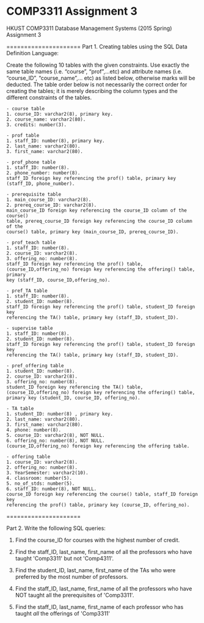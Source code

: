 COMP3311 Assignment 3
=====================

HKUST COMP3311 Database Management Systems (2015 Spring) Assignment 3

=====================
Part 1. Creating tables using the SQL Data Definition Language:

Create the following 10 tables with the given constraints. Use exactly the same
table names (i.e. “course”, “prof”,…etc) and attribute names (i.e. “course_ID”,
“course_name”,… etc) as listed below, otherwise marks will be deducted. The
table order below is not necessarily the correct order for creating the tables;
it is merely describing the column types and the different constraints of the
tables.

```
- course table
1. course_ID: varchar2(8), primary key.
2. course_name: varchar2(80).
3. credits: number(3).
```

```
- prof table
1. staff_ID: number(8), primary key.
2. last_name: varchar2(80).
3. first_name: varchar2(80). 
```

```
- prof_phone table
1. staff_ID: number(8).
2. phone_number: number(8).
staff_ID foreign key referencing the prof() table, primary key
(staff_ID, phone_number).
```

```
- prerequisite table
1. main_course_ID: varchar2(8).
2. prereq_course_ID: varchar2(8).
main_course_ID foreign key referencing the course_ID column of the course()
table, prereq_course_ID foreign key referencing the course_ID column of the
course() table, primary key (main_course_ID, prereq_course_ID).
```

```
- prof_teach table
1. staff_ID: number(8).
2. course_ID: varchar2(8).
3. offering_no: number(8).
staff_ID foreign key referencing the prof() table,
(course_ID,offering_no) foreign key referencing the offering() table, primary
key (staff_ID, course_ID,offering_no).
```

```
- pref_TA table
1. staff_ID: number(8).
2. student_ID: number(8).
staff_ID foreign key referencing the prof() table, student_ID foreign key
referencing the TA() table, primary key (staff_ID, student_ID).
```

```
- supervise table
1. staff_ID: number(8).
2. student_ID: number(8).
staff_ID foreign key referencing the prof() table, student_ID foreign key
referencing the TA() table, primary key (staff_ID, student_ID).
```

```
- pref_offering table
1. student_ID: number(8).
2. course_ID: varchar2(8).
3. offering_no: number(8).
student_ID foreign key referencing the TA() table,
(course_ID,offering_no) foreign key referencing the offering() table,
primary key (student_ID, course_ID, offering_no). 
```

```
- TA table
1. student_ID: number(8) , primary key.
2. last_name: varchar2(80).
3. first_name: varchar2(80).
4. phone: number(8).
5. course_ID: varchar2(8), NOT NULL.
6. offering_no: number(8), NOT NULL.
(course_ID,offering_no) foreign key referencing the offering table.
```

```
- offering table
1. course_ID: varchar2(8).
2. offering_no: number(8).
3. YearSemester: varchar2(10).
4. classroom: number(5).
5. no_of_stds: number(5).
6. staff_ID: number(8), NOT NULL.
course_ID foreign key referencing the course() table, staff_ID foreign key
referencing the prof() table, primary key (course_ID, offering_no).
```

=====================

Part 2. Write the following SQL queries:

1. Find the course_ID for courses with the highest number of credit.

2. Find the staff_ID, last_name, first_name of all the professors who have
taught 'Comp3311' but not 'Comp4311'.

3. Find the student_ID, last_name, first_name of the TAs who were preferred by
the most number of professors.

4. Find the staff_ID, last_name, first_name of all the professors who have NOT
taught all the prerequisites of 'Comp3311'.

5. Find the staff_ID, last_name, first_name of each professor who has taught
*all* the offerings of 'Comp3311'
